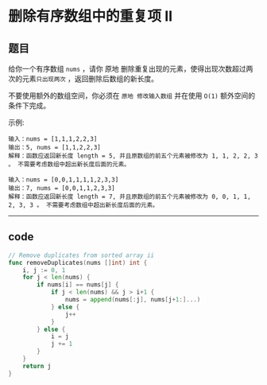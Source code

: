 # 删除有序数组中的重复项 II

## 题目

给你一个有序数组 `nums` ，请你 原地 删除重复出现的元素，使得出现次数超过两次的元素`只出现两次` ，返回删除后数组的新长度。

不要使用额外的数组空间，你必须在 `原地 修改输入数组` 并在使用 `O(1)` 额外空间的条件下完成。

示例:

```text
输入：nums = [1,1,1,2,2,3]
输出：5, nums = [1,1,2,2,3]
解释：函数应返回新长度 length = 5, 并且原数组的前五个元素被修改为 1, 1, 2, 2, 3 。 不需要考虑数组中超出新长度后面的元素。

输入：nums = [0,0,1,1,1,1,2,3,3]
输出：7, nums = [0,0,1,1,2,3,3]
解释：函数应返回新长度 length = 7, 并且原数组的前五个元素被修改为 0, 0, 1, 1, 2, 3, 3 。 不需要考虑数组中超出新长度后面的元素。
```

---

## code

```go
// Remove duplicates from sorted array ii
func removeDuplicates(nums []int) int {
	i, j := 0, 1
	for j < len(nums) {
		if nums[i] == nums[j] {
			if j < len(nums) && j > i+1 {
				nums = append(nums[:j], nums[j+1:]...)
			} else {
				j++
			}
		} else {
			i = j
			j += 1
		}
	}
	return j
}
```
